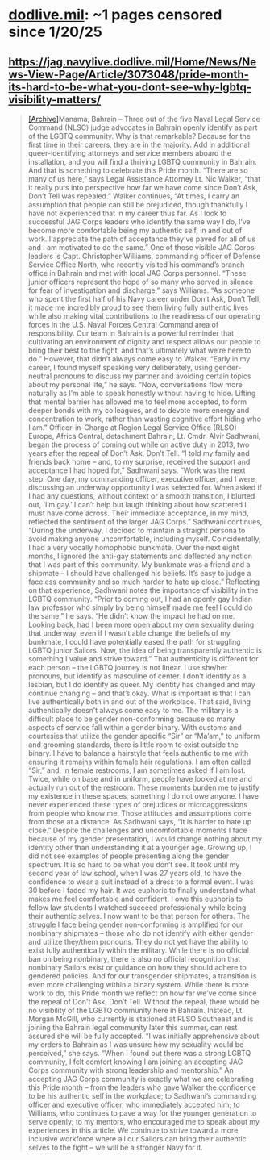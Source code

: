 



# [dodlive.mil](dodlive.mil): ~1 pages censored since 1/20/25

## https://jag.navylive.dodlive.mil/Home/News/News-View-Page/Article/3073048/pride-month-its-hard-to-be-what-you-dont-see-why-lgbtq-visibility-matters/


> [[Archive]](https://web.archive.org/web/20240000000000*/https://jag.navylive.dodlive.mil/Home/News/News-View-Page/Article/3073048/pride-month-its-hard-to-be-what-you-dont-see-why-lgbtq-visibility-matters/)Manama, Bahrain – Three out of the five Naval Legal Service Command (NLSC) judge advocates in Bahrain openly identify as part of the LGBTQ community. Why is that remarkable? Because for the first time in their careers, they are in the majority. Add in additional queer-identifying attorneys and service members aboard the installation, and you will find a thriving LGBTQ community in Bahrain. And that is something to celebrate this Pride month. “There are so many of us here,” says Legal Assistance Attorney Lt. Nic Walker, “that it really puts into perspective how far we have come since Don’t Ask, Don’t Tell was repealed.” Walker continues, “At times, I carry an assumption that people can still be prejudiced, though thankfully I have not experienced that in my career thus far. As I look to successful JAG Corps leaders who identify the same way I do, I’ve become more comfortable being my authentic self, in and out of work. I appreciate the path of acceptance they’ve paved for all of us and I am motivated to do the same.” One of those visible JAG Corps leaders is Capt. Christopher Williams, commanding officer of Defense Service Office North, who recently visited his command’s branch office in Bahrain and met with local JAG Corps personnel. “These junior officers represent the hope of so many who served in silence for fear of investigation and discharge,” says Williams. “As someone who spent the first half of his Navy career under Don’t Ask, Don’t Tell, it made me incredibly proud to see them living fully authentic lives while also making vital contributions to the readiness of our operating forces in the U.S. Naval Forces Central Command area of responsibility. Our team in Bahrain is a powerful reminder that cultivating an environment of dignity and respect allows our people to bring their best to the fight, and that’s ultimately what we’re here to do.” However, that didn’t always come easy to Walker. “Early in my career, I found myself speaking very deliberately, using gender-neutral pronouns to discuss my partner and avoiding certain topics about my personal life,” he says. “Now, conversations flow more naturally as I’m able to speak honestly without having to hide. Lifting that mental barrier has allowed me to feel more accepted, to form deeper bonds with my colleagues, and to devote more energy and concentration to work, rather than wasting cognitive effort hiding who I am.” Officer-in-Charge at Region Legal Service Office (RLSO) Europe, Africa Central, detachment Bahrain, Lt. Cmdr. Alvir Sadhwani, began the process of coming out while on active duty in 2013, two years after the repeal of Don’t Ask, Don’t Tell. “I told my family and friends back home – and, to my surprise, received the support and acceptance I had hoped for,” Sadhwani says. “Work was the next step. One day, my commanding officer, executive officer, and I were discussing an underway opportunity I was selected for. When asked if I had any questions, without context or a smooth transition, I blurted out, ‘I’m gay.’ I can’t help but laugh thinking about how scattered I must have come across. Their immediate acceptance, in my mind, reflected the sentiment of the larger JAG Corps.” Sadhwani continues, “During the underway, I decided to maintain a straight persona to avoid making anyone uncomfortable, including myself. Coincidentally, I had a very vocally homophobic bunkmate. Over the next eight months, I ignored the anti-gay statements and deflected any notion that I was part of this community. My bunkmate was a friend and a shipmate – I should have challenged his beliefs. It’s easy to judge a faceless community and so much harder to hate up close.” Reflecting on that experience, Sadhwani notes the importance of visibility in the LGBTQ community. “Prior to coming out, I had an openly gay Indian law professor who simply by being himself made me feel I could do the same,” he says. “He didn’t know the impact he had on me. Looking back, had I been more open about my own sexuality during that underway, even if I wasn’t able change the beliefs of my bunkmate, I could have potentially eased the path for struggling LGBTQ junior Sailors. Now, the idea of being transparently authentic is something I value and strive toward.” That authenticity is different for each person – the LGBTQ journey is not linear. I use she/her pronouns, but identify as masculine of center. I don’t identify as a lesbian, but I do identify as queer. My identity has changed and may continue changing – and that’s okay. What is important is that I can live authentically both in and out of the workplace. That said, living authentically doesn’t always come easy to me. The military is a difficult place to be gender non-conforming because so many aspects of service fall within a gender binary. With customs and courtesies that utilize the gender specific “Sir” or “Ma’am,” to uniform and grooming standards, there is little room to exist outside the binary. I have to balance a hairstyle that feels authentic to me with ensuring it remains within female hair regulations. I am often called “Sir,” and, in female restrooms, I am sometimes asked if I am lost. Twice, while on base and in uniform, people have looked at me and actually run out of the restroom. These moments burden me to justify my existence in these spaces, something I do not owe anyone. I have never experienced these types of prejudices or microaggressions from people who know me. Those attitudes and assumptions come from those at a distance. As Sadhwani says, “It is harder to hate up close.” Despite the challenges and uncomfortable moments I face because of my gender presentation, I would change nothing about my identity other than understanding it at a younger age. Growing up, I did not see examples of people presenting along the gender spectrum. It is so hard to be what you don’t see. It took until my second year of law school, when I was 27 years old, to have the confidence to wear a suit instead of a dress to a formal event. I was 30 before I faded my hair. It was euphoric to finally understand what makes me feel comfortable and confident. I owe this euphoria to fellow law students I watched succeed professionally while being their authentic selves. I now want to be that person for others. The struggle I face being gender non-conforming is amplified for our nonbinary shipmates – those who do not identify with either gender and utilize they/them pronouns. They do not yet have the ability to exist fully authentically within the military. While there is no official ban on being nonbinary, there is also no official recognition that nonbinary Sailors exist or guidance on how they should adhere to gendered policies. And for our transgender shipmates, a transition is even more challenging within a binary system. While there is more work to do, this Pride month we reflect on how far we’ve come since the repeal of Don't Ask, Don’t Tell. Without the repeal, there would be no visibility of the LGBTQ community here in Bahrain. Instead, Lt. Morgan McGill, who currently is stationed at RLSO Southeast and is joining the Bahrain legal community later this summer, can rest assured she will be fully accepted. “I was initially apprehensive about my orders to Bahrain as I was unsure how my sexuality would be perceived,” she says. “When I found out there was a strong LGBTQ community, I felt comfort knowing I am joining an accepting JAG Corps community with strong leadership and mentorship.” An accepting JAG Corps community is exactly what we are celebrating this Pride month – from the leaders who gave Walker the confidence to be his authentic self in the workplace; to Sadhwani’s commanding officer and executive officer, who immediately accepted him; to Williams, who continues to pave a way for the younger generation to serve openly; to my mentors, who encouraged me to speak about my experiences in this article. We continue to strive toward a more inclusive workforce where all our Sailors can bring their authentic selves to the fight – we will be a stronger Navy for it.
